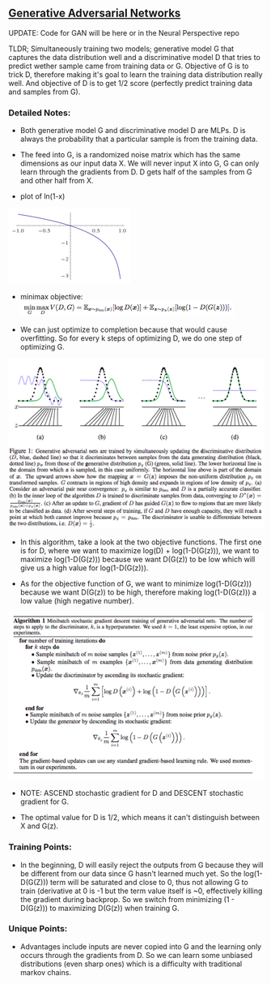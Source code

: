 ## [Generative Adversarial Networks](https://arxiv.org/abs/1406.2661)

UPDATE: Code for GAN will be here or in the Neural Perspective repo

TLDR; Simultaneously training two models; generative model G that captures the data distribution well and a discriminative model D that tries to predict wether sample came from training data or G. Objective of G is to trick D, therefore making it's goal to learn the training data distribution really well. And objective of D is to get 1/2 score (perfectly predict training data and samples from G). 

### Detailed Notes:
- Both generative model G and discriminative model D are MLPs. D is always the probability that a particular sample is from the training data. 

- The feed into G, is a randomized noise matrix which has the same dimensions as our input data X. We will never input X into G, G can only learn through the gradients from D. D gets half of the samples from G and other half from X. 

- plot of ln(1-x)

![plot](images/GAN/plot.png)

- minimax objective:
![minimax](images/GAN/minimax.png)

- We can just optimize to completion because that would cause overfitting. So for every k steps of optimizing D, we do one step of optimizing G. 

![diagram](images/GAN/diagram.png)

- In this algorithm, take a look at the two objective functions. The first one is for D, where we want to maximize log(D) + log(1-D(G(z))), we want to maximize log(1-D(G(z))) because we want D(G(z)) to be low which will give us a high value for log(1-D(G(z))).

- As for the objective function of G, we want to minimize log(1-D(G(z))) because we want D(G(z)) to be high, therefore making log(1-D(G(z))) a low value (high negative number). 

![algo](images/GAN/algo.png)

- NOTE: ASCEND stochastic gradient for D and DESCENT stochastic gradient for G. 

- The optimal value for D is 1/2, which means it can't distinguish between X and G(z).

### Training Points:

- In the beginning, D will easily reject the outputs from G because they will be different from our data since G hasn't learned much yet. So the log(1-D(G(Z))) term will be saturated and close to 0, thus not allowing G to train (derivative at 0 is -1 but the term value itself is ~0, effectively killing the gradient during backprop. So we switch from minimizing (1 - D(G(z))) to maximizing D(G(z)) when training G. 

### Unique Points:

- Advantages include inputs are never copied into G and the learning only occurs through the gradients from D. So we can learn some unbiased distributions (even sharp ones) which is a difficulty with traditional markov chains. 
